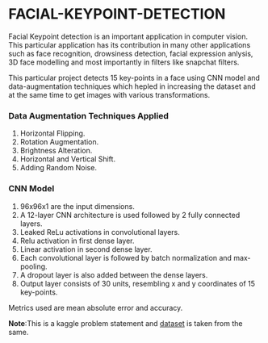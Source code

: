 # FACIAL-KEYPOINT-DETECTION
Facial Keypoint detection is an important application in computer vision. This particular application has its contribution in many other applications such as face recognition, drowsiness detection, facial expression anlysis, 3D face modelling and most importantly in filters like snapchat filters.

This particular project detects 15 key-points in a face using CNN model and data-augmentation techniques which hepled in increasing the dataset and at the same time to get images with various transformations.

### **Data Augmentation Techniques Applied**
1. Horizontal Flipping.
2. Rotation Augmentation.
3. Brightness Alteration.
4. Horizontal and Vertical Shift.
5. Adding Random Noise.

### **CNN Model**
1. 96x96x1 are the input dimensions.
2. A 12-layer CNN architecture is used followed by 2 fully connected layers.
3. Leaked ReLu activations in convolutional layers.
4. Relu activation in first dense layer.
5. Linear activation in second dense layer.
6. Each convolutional layer is followed by batch normalization and max-pooling.
7. A dropout layer is also added between the dense layers.
8. Output layer consists of 30 units, resembling x and y coordinates of 15 key-points.

Metrics used are mean absolute error and accuracy.

**Note**:This is a kaggle problem statement and [dataset](https://www.kaggle.com/c/facial-keypoints-detection/data) is taken from the same.

